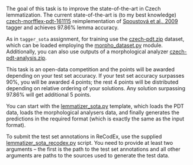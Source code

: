 The goal of this task is to improve the state-of-the-art in Czech
lemmatization. The current state-of-the-art is (to my best knowledge)
[czech-morfflex-pdt-161115](http://ufal.mff.cuni.cz/morphodita/users-manual#czech-morfflex-pdt_model)
reimplementation of [Spoustová et al., 2009](http://www.aclweb.org/anthology/E09-1087)
tagger and achieves 97.86% lemma accuracy.

As in `tagger_sota` assignment, for training use the
[czech-pdt.zip](https://ufal.mff.cuni.cz/~straka/courses/npfl114/1718/czech-pdt.zip)
dataset, which can be loaded employing the
[morpho_dataset.py](https://github.com/ufal/npfl114/tree/master/labs/08/morpho_dataset.py)
module. Additionally, you can also use outputs of a morphological analyzer
[czech-pdt-analysis.zip](https://ufal.mff.cuni.cz/~straka/courses/npfl114/1718/czech-pdt-analysis.zip).

This task is an open-data competition and the points will be awarded depending on your
test set accuracy. If your test set accuracy surpasses 90%, you will be
awarded 4 points; the rest 4 points will be distributed depending on relative
ordering of your solutions. Any solution surpassing 97.86% will get additional 5 points.

You can start with the
[lemmatizer_sota.py](https://github.com/ufal/npfl114/tree/master/labs/09/lemmatizer_sota.py)
template, which loads the PDT data, loads the morphological analysers data, and
finally generates the predictions in the required format (which is exactly the
same as the input format).

To submit the test set annotations in ReCodEx, use the supplied
[lemmatizer_sota_recodex.py](https://github.com/ufal/npfl114/tree/master/labs/09/lemmatizer_sota_recodex.py)
script. You need to provide at least two arguments – the first is the path to
the test set annotations and all other arguments are paths to the sources used
to generate the test data.
